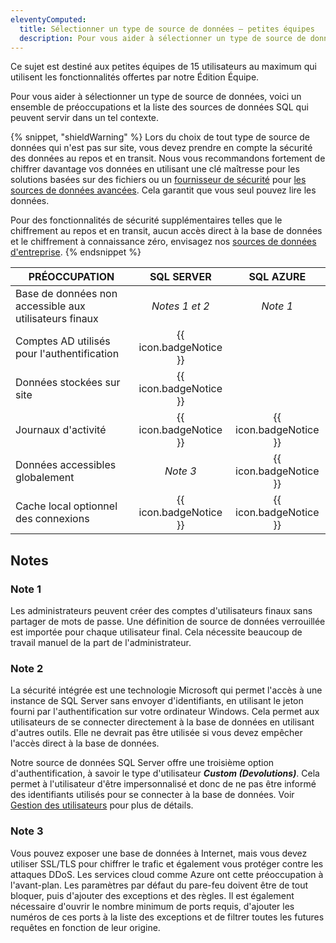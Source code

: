 ```yaml
---
eleventyComputed:
  title: Sélectionner un type de source de données – petites équipes
  description: Pour vous aider à sélectionner un type de source de données, voici un ensemble de préoccupations et la liste des sources de données SQL qui peuvent servir dans un tel contexte.
---
```

Ce sujet est destiné aux petites équipes de 15 utilisateurs au maximum qui utilisent les fonctionnalités offertes par notre Édition Équipe.

Pour vous aider à sélectionner un type de source de données, voici un ensemble de préoccupations et la liste des sources de données SQL qui peuvent servir dans un tel contexte.

{% snippet, "shieldWarning" %}
Lors du choix de tout type de source de données qui n'est pas sur site, vous devez prendre en compte la sécurité des données au repos et en transit. Nous vous recommandons fortement de chiffrer davantage vos données en utilisant une clé maîtresse pour les solutions basées sur des fichiers ou un [fournisseur de sécurité](/rdm/mac/commands/administration/security-provider/) pour [les sources de données avancées](/rdm/mac/data-sources/data-sources-types/advanced-data-sources/). Cela garantit que vous seul pouvez lire les données.

Pour des fonctionnalités de sécurité supplémentaires telles que le chiffrement au repos et en transit, aucun accès direct à la base de données et le chiffrement à connaissance zéro, envisagez nos [sources de données d'entreprise](/rdm/mac/getting-started/checklist-teams/select-data-source-type-teams/).
{% endsnippet %}

| PRÉOCCUPATION                        |       SQL SERVER       |       SQL AZURE        |
|--------------------------------------|:----------------------:|:----------------------:|
| Base de données non accessible aux utilisateurs finaux |    *Notes 1 et 2*     |        *Note 1*        |
| Comptes AD utilisés pour l'authentification  | {{ icon.badgeNotice }} |                        |
| Données stockées sur site              | {{ icon.badgeNotice }} |                        |
| Journaux d'activité                        | {{ icon.badgeNotice }} | {{ icon.badgeNotice }} |
| Données accessibles globalement             |        *Note 3*        | {{ icon.badgeNotice }} |
| Cache local optionnel des connexions  | {{ icon.badgeNotice }} | {{ icon.badgeNotice }} |

## Notes

### Note 1

Les administrateurs peuvent créer des comptes d'utilisateurs finaux sans partager de mots de passe. Une définition de source de données verrouillée est importée pour chaque utilisateur final. Cela nécessite beaucoup de travail manuel de la part de l'administrateur.

### Note 2

La sécurité intégrée est une technologie Microsoft qui permet l'accès à une instance de SQL Server sans envoyer d'identifiants, en utilisant le jeton fourni par l'authentification sur votre ordinateur Windows. Cela permet aux utilisateurs de se connecter directement à la base de données en utilisant d'autres outils. Elle ne devrait pas être utilisée si vous devez empêcher l'accès direct à la base de données.

Notre source de données SQL Server offre une troisième option d'authentification, à savoir le type d'utilisateur ***Custom (Devolutions)***. Cela permet à l'utilisateur d'être impersonnalisé et donc de ne pas être informé des identifiants utilisés pour se connecter à la base de données. Voir [Gestion des utilisateurs](/rdm/mac/commands/administration/user-management/) pour plus de détails.

### Note 3

Vous pouvez exposer une base de données à Internet, mais vous devez utiliser SSL/TLS pour chiffrer le trafic et également vous protéger contre les attaques DDoS. Les services cloud comme Azure ont cette préoccupation à l'avant-plan. Les paramètres par défaut du pare-feu doivent être de tout bloquer, puis d'ajouter des exceptions et des règles. Il est également nécessaire d'ouvrir le nombre minimum de ports requis, d'ajouter les numéros de ces ports à la liste des exceptions et de filtrer toutes les futures requêtes en fonction de leur origine.  

